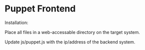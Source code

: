 # Puppet Frontend

Installation:

Place all files in a web-accessable directory on the target system.

Update js/puppet.js with the ip/address of the backend system.
